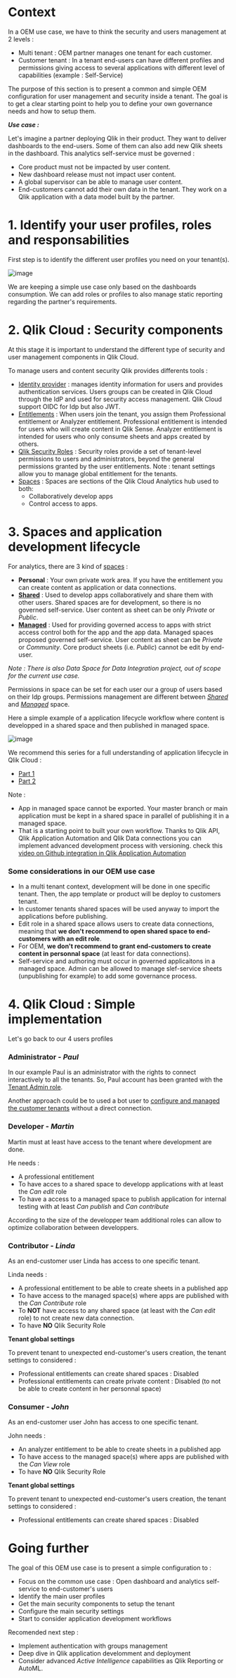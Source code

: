 # Context

In a OEM use case, we have to think the security and users management at 2 levels : 
- Multi tenant : OEM partner manages one tenant for each customer.
- Customer tenant : In a tenant end-users can have different profiles and permissions giving access to several applications with different level of capabilities (example : Self-Service)

The purpose of this section is to present a common and simple OEM configuration for user management and security inside a tenant.
The goal is to get a clear starting point to help you to define your own governance needs and how to setup them.

***Use case :*** 

Let's imagine a partner deploying Qlik in their product. They want to deliver dashboards to the end-users. Some of them can also add new Qlik sheets in the dashboard.
This analytics self-service must be governed :
- Core product must not be impacted by user content.
- New dashboard release must not impact user content.
- A global supervisor can be able to manage user content.
- End-customers cannot add their own data in the tenant. They work on a Qlik application with a data model built by the partner.

# 1. Identify your user profiles, roles and responsabilities

First step is to identify the different user profiles you need on your tenant(s).

![image](https://user-images.githubusercontent.com/24877503/236837192-fa8b3df8-ecb2-4967-a7b4-3a2b6a99e56c.png)

We are keeping a simple use case only based on the dashboards consumption. We can add roles or profiles to also manage static reporting regarding the partner's requirements.

# 2. Qlik Cloud : Security components

At this stage it is important to understand the different type of security and user management components in Qlik Cloud.

To manage users and content security Qlik provides differents tools : 
- [Identity provider](https://help.qlik.com/en-US/cloud-services/Subsystems/Hub/Content/Sense_Hub/Admin/mc-create-idp-configuration.htm) : manages identity information for users and provides authentication services. Users groups can be created in Qlik Cloud through the IdP and used for security access management. Qlik Cloud support OIDC for Idp but also JWT.
- [Entitlements](https://help.qlik.com/en-US/cloud-services/Subsystems/Hub/Content/Sense_Hub/Admin/SaaS-user-allocations.htm) : When users join the tenant, you assign them Professional entitlement or Analyzer entitlement. Professional entitlement is intended for users who will create content in Qlik Sense. Analyzer entitlement is intended for users who only consume sheets and apps created by others.
- [Qlik Security Roles](https://help.qlik.com/en-US/cloud-services/Subsystems/Hub/Content/Sense_Hub/Admin/SaaS-roles.htm) : Security roles provide a set of tenant-level permissions to users and administrators, beyond the general permissions granted by the user entitlements. Note : tenant settings allow you to manage global entitlement for the tenants.
- [Spaces](https://help.qlik.com/en-US/cloud-services/Subsystems/Hub/Content/Sense_Hub/Spaces/Spaces.htm) : Spaces are sections of the Qlik Cloud Analytics hub used to both:
  - Collaboratively develop apps
  - Control access to apps.

# 3. Spaces and application development lifecycle

For analytics, there are 3 kind of [spaces](https://help.qlik.com/en-US/cloud-services/Subsystems/Hub/Content/Sense_Hub/Spaces/Spaces.htm) : 
- **Personal** : Your own private work area. If you have the entitlement you can create content as application or data connections.
- [**Shared**](https://help.qlik.com/en-US/cloud-services/Subsystems/Hub/Content/Sense_Hub/Spaces/working-in-shared-spaces.htm) : Used to develop apps collaboratively and share them with other users. Shared spaces are for development, so there is no governed self-service. User content as sheet can be only *Private* or *Public*.
- [**Managed**](https://help.qlik.com/en-US/cloud-services/Subsystems/Hub/Content/Sense_Hub/Spaces/working-in-managed-spaces.htm) : Used for providing governed access to apps with strict access control both for the app and the app data. Managed spaces proposed governed self-service. User content as sheet can be *Private* or *Community*. Core product sheets (i.e. *Public*) cannot be edit by end-user. 

*Note : There is also Data Space for Data Integration project, out of scope for the current use case.*

Permissions in space can be set for each user our a group of users based on their Idp groups.
Permissions management are different between [*Shared*](https://help.qlik.com/en-US/cloud-services/Subsystems/Hub/Content/Sense_Hub/Spaces/managing-shared-spaces.htm) and [*Managed*](https://help.qlik.com/en-US/cloud-services/Subsystems/Hub/Content/Sense_Hub/Spaces/working-in-managed-spaces.htm) space.

Here a simple example of a application lifecycle workflow where content is developped in a shared space and then published in managed space.

![image](https://user-images.githubusercontent.com/24877503/236929877-d0fc5505-72c1-44fa-8a14-5fddb1cf71a7.png)

We recommend this series for a full understanding of application lifecycle in Qlik Cloud : 
- [Part 1](https://community.qlik.com/t5/Design/Systems-Development-Lifecycle-SDLC-with-the-Qlik-Active/ba-p/1898366)
- [Part 2](https://community.qlik.com/t5/Design/Systems-Development-Lifecycle-SDLC-with-the-Qlik-Active/ba-p/1931106)

Note :
- App in managed space cannot be exported. Your master branch or main application must be kept in a shared space in parallel of publishing it in a managed space.
- That is a starting point to built your own workflow. Thanks to Qlik API, Qlik Application Automation and Qlik Data connections you can implement advanced development process with versioning. check this [video on Github integration in Qlik Application Automation](https://www.youtube.com/watch?v=brLxm8Liz5Y)

### Some considerations in our OEM use case

- In a multi tenant context, development will be done in one specific tenant. Then, the app template or product will be deploy to customers tenant.
- In customer tenants shared spaces will be used anyway to import the applications before publishing.
- Edit role in a shared space allows users to create data connections, meaning that **we don't recommend to open shared space to end-customers with an edit role**.
- For OEM, **we don't recommend to grant end-customers to create content in personnal space** (at least for data connections). 
- Self-service and authoring must occur in governed applicaitons in a managed space. Admin can be allowed to manage slef-service sheets (unpublishing for example) to add some governance process.

# 4. Qlik Cloud : Simple implementation

Let's go back to our 4 users profiles

### Administrator - *Paul*

In our example Paul is an administrator with the rights to connect interactively to all the tenants.
So, Paul account has been granted with the [Tenant Admin role](https://help.qlik.com/en-US/cloud-services/Subsystems/Hub/Content/Sense_Hub/Admin/SaaS-user-permissions.htm).

Another approach could be to used a bot user to [configure and managed the customer tenants](https://qlik.dev/manage/platform-operations/overview) without a direct connection.

### Developer - *Martin*

Martin must at least have access to the tenant where development are done.

He needs : 
- A professional entitlement 
- To have acces to a shared space to developp applications with at least the *Can edit* role
- To have a access to a managed space to publish application for internal testing with at least *Can publish*	and *Can contribute* 

According to the size of the developper team additional roles can allow to optimize collaboration between developpers. 

### Contributor - *Linda*

As an end-customer user Linda has access to one specific tenant.

Linda needs : 
- A professional entitlement to be able to create sheets in a published app
- To have access to the managed space(s) where apps are published with the *Can Contribute* role
- To **NOT** have access to any shared space (at least with the *Can edit* role) to not create new data connection.
- To have **NO** Qlik Security Role

**Tenant global settings**

To prevent tenant to unexpected end-customer's users creation, the tenant settings to considered : 
- Professional entitlements can create shared spaces : Disabled
- Professional entitlements can create private content : Disabled (to not be able to create content in her personnal space)

### Consumer - *John*

As an end-customer user John has access to one specific tenant.

John needs : 
- An analyzer entitlement to be able to create sheets in a published app
- To have access to the managed space(s) where apps are published with the *Can View* role
- To have **NO** Qlik Security Role

**Tenant global settings**

To prevent tenant to unexpected end-customer's users creation, the tenant settings to considered : 
- Professional entitlements can create shared spaces : Disabled

# Going further

The goal of this OEM use case is to present a simple configuration to : 
- Focus on the common use case : Open dashboard and analytics self-service to end-customer's users
- Identify the main user profiles
- Get the main security components to setup the tenant
- Configure the main security settings
- Start to consider application development workflows  

Recomended next step : 
- Implement authentication with groups management
- Deep dive in Qlik application develomment and deployment
- Consider advanced *Active Intelligence* capabilities as Qlik Reporting or AutoML.
